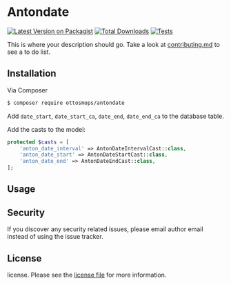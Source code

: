 # Antondate

[![Latest Version on Packagist][ico-version]][link-packagist]
[![Total Downloads][ico-downloads]][link-downloads]
[![Tests](https://github.com/ottosmops/antondate/actions/workflows/run-tests.yml/badge.svg)](https://github.com/ottosmops/antondate/actions/workflows/run-tests.yml)

This is where your description should go. Take a look at [contributing.md](contributing.md) to see a to do list.

## Installation

Via Composer

``` bash
$ composer require ottosmops/antondate
```

Add `date_start`, `date_start_ca`, `date_end`, `date_end_ca` to the database table.

Add the casts to the model:

```php
protected $casts = [
    'anton_date_interval' => AntonDateIntervalCast::class,
    'anton_date_start' => AntonDateStartCast::class,
    'anton_date_end' => AntonDateEndCast::class,
];
```


## Usage




## Security

If you discover any security related issues, please email author email instead of using the issue tracker.

## License

license. Please see the [license file](LICENSE.md) for more information.

[ico-version]: https://img.shields.io/packagist/v/ottosmops/antondate.svg?style=flat-square
[ico-downloads]: https://img.shields.io/packagist/dt/ottosmops/antondate.svg?style=flat-square
[ico-travis]: https://img.shields.io/travis/ottosmops/antondate/master.svg?style=flat-square
[ico-styleci]: https://styleci.io/repos/12345678/shield

[link-packagist]: https://packagist.org/packages/ottosmops/antondate
[link-downloads]: https://packagist.org/packages/ottosmops/antondate
[link-travis]: https://travis-ci.org/ottosmops/antondate
[link-styleci]: https://styleci.io/repos/12345678
[link-author]: https://github.com/ottosmops
[link-contributors]: ../../contributors
